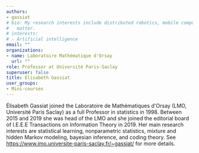 ```yaml
---
authors:
- gassiat
# bio: My research interests include distributed robotics, mobile computing and programmable
#   matter.
# interests:
# - Artificial intelligence
email: ""
organizations:
- name: Laboratoire Mathématique d'Orsay
  url: ""
role: Professor at Université Paris-Saclay
superuser: false
title: Elisabeth Gassiat
user_groups:
- Mini-courses
---
```


Élisabeth Gassiat joined the Laboratoire de Mathématiques d'Orsay (LMO, Université Paris Saclay) as a full Professor in statistics in 1998. Between 2015 and 2019 she was head of the LMO and she joined the editorial board of I.E.E.E Transactions on Information Theory in 2019. Her main research interests are statistical learning, nonparametric statistics, mixture and hidden Markov modeling, bayesian inference, and coding theory.  See https://www.imo.universite-paris-saclay.fr/~gassiat/  for more details.
